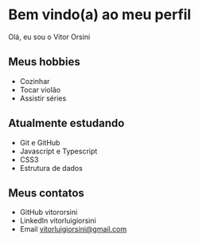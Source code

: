 # Bem vindo(a) ao meu perfil

Olá, eu sou o Vitor Orsini

## Meus hobbies

- Cozinhar
- Tocar violão
- Assistir séries

## Atualmente estudando

- Git e GitHub
- Javascript e Typescript
- CSS3
- Estrutura de dados

## Meus contatos

- GitHub vitororsini
- LinkedIn vitorluigiorsini
- Email vitorluigiorsini@gmail.com
